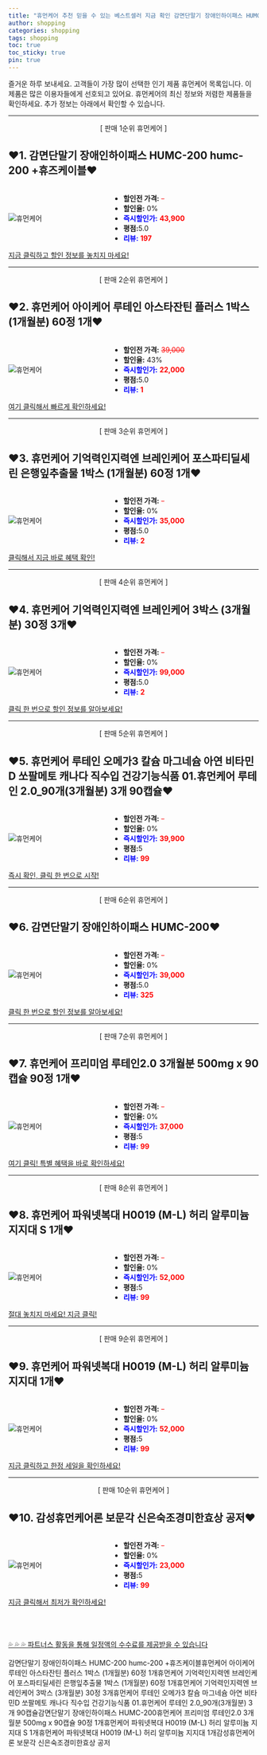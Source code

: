 ```yaml
---
title: "휴먼케어 추천 믿을 수 있는 베스트셀러 지금 확인 감면단말기 장애인하이패스 HUMC-200 humc-200 +휴즈케이블"
author: shopping
categories: shopping
tags: shopping
toc: true
toc_sticky: true
pin: true
---
```

즐거운 하루 보내세요. 고객들이 가장 많이 선택한 인기 제품 휴먼케어 목록입니다. 이 제품은 많은 이용자들에게 선호되고 있어요. 휴먼케어의 최신 정보와 저렴한 제품들을 확인하세요. 추가 정보는 아래에서 확인할 수 있습니다.

---
<p class="toplist" style="margin: 0 auto; display: block; width: fit-content;">[ 판매 1순위 휴먼케어 ]</p>

<h2><strong>❤️1. 감면단말기 장애인하이패스 HUMC-200 humc-200 +휴즈케이블❤️</strong></h2>

<div style="display: flex; align-items: center;">
    <div style="flex: 0.4;">
        <img src="https://thumbnail10.coupangcdn.com/thumbnails/remote/230x230ex/image/vendor_inventory/63b9/c8e54aa26ef3a8f9f1ea5153dca49286b54b694e520dea035d0f82bb927e.jpg" alt="휴먼케어" style="max-width: 100%;">
    </div>
    <div style="flex: 0.6; margin-left: 10px;">
        <ul>
            <li><strong>할인전 가격:</strong> <del style="color: red;">-</del></li>
            <li><strong>할인율:</strong> 0%</li>
            <li><span style='color:blue'><strong>즉시할인가:</strong></span> <span style='color:red'><strong>43,900</strong></span></li>
            <li><strong>평점:</strong>5.0</li>
            <li><span style='color:blue'><strong>리뷰:</strong></span> <span style='color:red'><strong>197</strong></span></li>
        </ul>
    </div>
</div>
<div class="center">
    <a href="https://William4Davisa.github.io?lptag=AF9450613&subid=githubio&pageKey=311216851&traceid=V0-153&itemId=982205923&vendorItemId=70140557724" class="myButton">
        지금 클릭하고 할인 정보를 놓치지 마세요!
    </a>
</div>


---
<p class="toplist" style="margin: 0 auto; display: block; width: fit-content;">[ 판매 2순위 휴먼케어 ]</p>

<h2><strong>❤️2. 휴먼케어 아이케어 루테인 아스타잔틴 플러스 1박스 (1개월분) 60정 1개❤️</strong></h2>

<div style="display: flex; align-items: center;">
    <div style="flex: 0.4;">
        <img src="https://thumbnail6.coupangcdn.com/thumbnails/remote/230x230ex/image/vendor_inventory/5825/c3a0b35df5f103a97836cbedb057e8b27e0c4fdfb93ae7b7d8f1d8b513e5.jpg" alt="휴먼케어" style="max-width: 100%;">
    </div>
    <div style="flex: 0.6; margin-left: 10px;">
        <ul>
            <li><strong>할인전 가격:</strong> <del style="color: red;">39,000</del></li>
            <li><strong>할인율:</strong> 43%</li>
            <li><span style='color:blue'><strong>즉시할인가:</strong></span> <span style='color:red'><strong>22,000</strong></span></li>
            <li><strong>평점:</strong>5.0</li>
            <li><span style='color:blue'><strong>리뷰:</strong></span> <span style='color:red'><strong>1</strong></span></li>
        </ul>
    </div>
</div>
<div class="center">
    <a href="https://William4Davisa.github.io?lptag=AF9450613&subid=githubio&pageKey=7235032162&traceid=V0-153&itemId=19368342340&vendorItemId=75622498401" class="myButton">
        여기 클릭해서 빠르게 확인하세요!
    </a>
</div>


---
<p class="toplist" style="margin: 0 auto; display: block; width: fit-content;">[ 판매 3순위 휴먼케어 ]</p>

<h2><strong>❤️3. 휴먼케어 기억력인지력엔 브레인케어 포스파티딜세린 은행잎추출물 1박스 (1개월분) 60정 1개❤️</strong></h2>

<div style="display: flex; align-items: center;">
    <div style="flex: 0.4;">
        <img src="https://thumbnail6.coupangcdn.com/thumbnails/remote/230x230ex/image/vendor_inventory/0064/2f5fa61fa8bb4858b890b3fb60711012624343474d72d253e8f4fa064f0e.jpg" alt="휴먼케어" style="max-width: 100%;">
    </div>
    <div style="flex: 0.6; margin-left: 10px;">
        <ul>
            <li><strong>할인전 가격:</strong> <del style="color: red;">-</del></li>
            <li><strong>할인율:</strong> 0%</li>
            <li><span style='color:blue'><strong>즉시할인가:</strong></span> <span style='color:red'><strong>35,000</strong></span></li>
            <li><strong>평점:</strong>5.0</li>
            <li><span style='color:blue'><strong>리뷰:</strong></span> <span style='color:red'><strong>2</strong></span></li>
        </ul>
    </div>
</div>
<div class="center">
    <a href="https://William4Davisa.github.io?lptag=AF9450613&subid=githubio&pageKey=7699993474&traceid=V0-153&itemId=20613401349&vendorItemId=87687752508" class="myButton">
        클릭해서 지금 바로 혜택 확인!
    </a>
</div>


---
<p class="toplist" style="margin: 0 auto; display: block; width: fit-content;">[ 판매 4순위 휴먼케어 ]</p>

<h2><strong>❤️4. 휴먼케어 기억력인지력엔 브레인케어 3박스 (3개월분) 30정 3개❤️</strong></h2>

<div style="display: flex; align-items: center;">
    <div style="flex: 0.4;">
        <img src="https://thumbnail10.coupangcdn.com/thumbnails/remote/230x230ex/image/vendor_inventory/4c5d/8b7ad5bc52f860671aa45bd9f0bfa5dd7e5dd80a3bae46a3598820ebc13a.jpg" alt="휴먼케어" style="max-width: 100%;">
    </div>
    <div style="flex: 0.6; margin-left: 10px;">
        <ul>
            <li><strong>할인전 가격:</strong> <del style="color: red;">-</del></li>
            <li><strong>할인율:</strong> 0%</li>
            <li><span style='color:blue'><strong>즉시할인가:</strong></span> <span style='color:red'><strong>99,000</strong></span></li>
            <li><strong>평점:</strong>5.0</li>
            <li><span style='color:blue'><strong>리뷰:</strong></span> <span style='color:red'><strong>2</strong></span></li>
        </ul>
    </div>
</div>
<div class="center">
    <a href="https://William4Davisa.github.io?lptag=AF9450613&subid=githubio&pageKey=7699993474&traceid=V0-153&itemId=23685978454&vendorItemId=90711155035" class="myButton">
        클릭 한 번으로 할인 정보를 알아보세요!
    </a>
</div>


---
<p class="toplist" style="margin: 0 auto; display: block; width: fit-content;">[ 판매 5순위 휴먼케어 ]</p>

<h2><strong>❤️5. 휴먼케어 루테인 오메가3 칼슘 마그네슘 아연 비타민D 쏘팔메토 캐나다 직수입 건강기능식품 01.휴먼케어 루테인 2.0_90개(3개월분) 3개 90캡슐❤️</strong></h2>

<div style="display: flex; align-items: center;">
    <div style="flex: 0.4;">
        <img src="https://thumbnail10.coupangcdn.com/thumbnails/remote/230x230ex/image/vendor_inventory/0beb/b57be7bc452210b2f031121bf0f48dff6c50918d0b83652a28ac53faa89b.jpg" alt="휴먼케어" style="max-width: 100%;">
    </div>
    <div style="flex: 0.6; margin-left: 10px;">
        <ul>
            <li><strong>할인전 가격:</strong> <del style="color: red;">-</del></li>
            <li><strong>할인율:</strong> 0%</li>
            <li><span style='color:blue'><strong>즉시할인가:</strong></span> <span style='color:red'><strong>39,900</strong></span></li>
            <li><strong>평점:</strong>5</li>
            <li><span style='color:blue'><strong>리뷰:</strong></span> <span style='color:red'><strong>99</strong></span></li>
        </ul>
    </div>
</div>
<div class="center">
    <a href="https://William4Davisa.github.io?lptag=AF9450613&subid=githubio&pageKey=5907513718&traceid=V0-153&itemId=10434150920&vendorItemId=77716058920" class="myButton">
        즉시 확인, 클릭 한 번으로 시작!
    </a>
</div>


---
<p class="toplist" style="margin: 0 auto; display: block; width: fit-content;">[ 판매 6순위 휴먼케어 ]</p>

<h2><strong>❤️6. 감면단말기 장애인하이패스 HUMC-200❤️</strong></h2>

<div style="display: flex; align-items: center;">
    <div style="flex: 0.4;">
        <img src="https://thumbnail10.coupangcdn.com/thumbnails/remote/230x230ex/image/vendor_inventory/images/2018/05/30/11/1/359e77b3-49da-4d4e-a4d2-fe15c1a2cc40.jpg" alt="휴먼케어" style="max-width: 100%;">
    </div>
    <div style="flex: 0.6; margin-left: 10px;">
        <ul>
            <li><strong>할인전 가격:</strong> <del style="color: red;">-</del></li>
            <li><strong>할인율:</strong> 0%</li>
            <li><span style='color:blue'><strong>즉시할인가:</strong></span> <span style='color:red'><strong>39,000</strong></span></li>
            <li><strong>평점:</strong>5.0</li>
            <li><span style='color:blue'><strong>리뷰:</strong></span> <span style='color:red'><strong>325</strong></span></li>
        </ul>
    </div>
</div>
<div class="center">
    <a href="https://William4Davisa.github.io?lptag=AF9450613&subid=githubio&pageKey=96107204&traceid=V0-153&itemId=296169206&vendorItemId=70140557720" class="myButton">
        클릭 한 번으로 할인 정보를 알아보세요!
    </a>
</div>


---
<p class="toplist" style="margin: 0 auto; display: block; width: fit-content;">[ 판매 7순위 휴먼케어 ]</p>

<h2><strong>❤️7. 휴먼케어 프리미엄 루테인2.0 3개월분 500mg x 90캡슐 90정 1개❤️</strong></h2>

<div style="display: flex; align-items: center;">
    <div style="flex: 0.4;">
        <img src="https://thumbnail8.coupangcdn.com/thumbnails/remote/230x230ex/image/vendor_inventory/3a76/0a39ceda5cd29103818607b892022c8b8fe6960c5686f5652d415981e273.jpeg" alt="휴먼케어" style="max-width: 100%;">
    </div>
    <div style="flex: 0.6; margin-left: 10px;">
        <ul>
            <li><strong>할인전 가격:</strong> <del style="color: red;">-</del></li>
            <li><strong>할인율:</strong> 0%</li>
            <li><span style='color:blue'><strong>즉시할인가:</strong></span> <span style='color:red'><strong>37,000</strong></span></li>
            <li><strong>평점:</strong>5</li>
            <li><span style='color:blue'><strong>리뷰:</strong></span> <span style='color:red'><strong>99</strong></span></li>
        </ul>
    </div>
</div>
<div class="center">
    <a href="https://William4Davisa.github.io?lptag=AF9450613&subid=githubio&pageKey=6279016211&traceid=V0-153&itemId=12883483425&vendorItemId=80148686547" class="myButton">
        여기 클릭! 특별 혜택을 바로 확인하세요!
    </a>
</div>


---
<p class="toplist" style="margin: 0 auto; display: block; width: fit-content;">[ 판매 8순위 휴먼케어 ]</p>

<h2><strong>❤️8. 휴먼케어 파워넷복대 H0019 (M-L) 허리 알루미늄 지지대 S 1개❤️</strong></h2>

<div style="display: flex; align-items: center;">
    <div style="flex: 0.4;">
        <img src="https://thumbnail10.coupangcdn.com/thumbnails/remote/230x230ex/image/vendor_inventory/c1f5/6e5ed6766454f0aed8c7a2a28591aea3bc08d0e2c5e8aa26f8f693a94da6.jpg" alt="휴먼케어" style="max-width: 100%;">
    </div>
    <div style="flex: 0.6; margin-left: 10px;">
        <ul>
            <li><strong>할인전 가격:</strong> <del style="color: red;">-</del></li>
            <li><strong>할인율:</strong> 0%</li>
            <li><span style='color:blue'><strong>즉시할인가:</strong></span> <span style='color:red'><strong>52,000</strong></span></li>
            <li><strong>평점:</strong>5</li>
            <li><span style='color:blue'><strong>리뷰:</strong></span> <span style='color:red'><strong>99</strong></span></li>
        </ul>
    </div>
</div>
<div class="center">
    <a href="https://William4Davisa.github.io?lptag=AF9450613&subid=githubio&pageKey=8161644900&traceid=V0-153&itemId=23270780928&vendorItemId=90303117163" class="myButton">
        절대 놓치지 마세요! 지금 클릭!
    </a>
</div>


---
<p class="toplist" style="margin: 0 auto; display: block; width: fit-content;">[ 판매 9순위 휴먼케어 ]</p>

<h2><strong>❤️9. 휴먼케어 파워넷복대 H0019 (M-L) 허리 알루미늄 지지대 1개❤️</strong></h2>

<div style="display: flex; align-items: center;">
    <div style="flex: 0.4;">
        <img src="https://thumbnail10.coupangcdn.com/thumbnails/remote/230x230ex/image/vendor_inventory/c1f5/6e5ed6766454f0aed8c7a2a28591aea3bc08d0e2c5e8aa26f8f693a94da6.jpg" alt="휴먼케어" style="max-width: 100%;">
    </div>
    <div style="flex: 0.6; margin-left: 10px;">
        <ul>
            <li><strong>할인전 가격:</strong> <del style="color: red;">-</del></li>
            <li><strong>할인율:</strong> 0%</li>
            <li><span style='color:blue'><strong>즉시할인가:</strong></span> <span style='color:red'><strong>52,000</strong></span></li>
            <li><strong>평점:</strong>5</li>
            <li><span style='color:blue'><strong>리뷰:</strong></span> <span style='color:red'><strong>99</strong></span></li>
        </ul>
    </div>
</div>
<div class="center">
    <a href="https://William4Davisa.github.io?lptag=AF9450613&subid=githubio&pageKey=8151235946&traceid=V0-153&itemId=23197865715&vendorItemId=90303117173" class="myButton">
        지금 클릭하고 한정 세일을 확인하세요!
    </a>
</div>


---
<p class="toplist" style="margin: 0 auto; display: block; width: fit-content;">[ 판매 10순위 휴먼케어 ]</p>

<h2><strong>❤️10. 감성휴먼케어론 보문각 신은숙조경미한효상 공저❤️</strong></h2>

<div style="display: flex; align-items: center;">
    <div style="flex: 0.4;">
        <img src="https://thumbnail6.coupangcdn.com/thumbnails/remote/230x230ex/image/vendor_inventory/9149/095f9b2559f2801b398935bd9f7a32ba35b6e828c982096b59880ea4b354.jpg" alt="휴먼케어" style="max-width: 100%;">
    </div>
    <div style="flex: 0.6; margin-left: 10px;">
        <ul>
            <li><strong>할인전 가격:</strong> <del style="color: red;">-</del></li>
            <li><strong>할인율:</strong> 0%</li>
            <li><span style='color:blue'><strong>즉시할인가:</strong></span> <span style='color:red'><strong>23,000</strong></span></li>
            <li><strong>평점:</strong>5</li>
            <li><span style='color:blue'><strong>리뷰:</strong></span> <span style='color:red'><strong>99</strong></span></li>
        </ul>
    </div>
</div>
<div class="center">
    <a href="https://William4Davisa.github.io?lptag=AF9450613&subid=githubio&pageKey=111195115&traceid=V0-153&itemId=334927119&vendorItemId=3137081224" class="myButton">
        지금 클릭해서 최저가 확인하세요!
    </a>
</div>

<br><br><br>[💦 💦 💦 파트너스 활동을 통해 일정액의 수수료를 제공받을 수 있습니다](https://link.coupang.com/a/bcpT2c)<br><br>감면단말기 장애인하이패스 HUMC-200 humc-200 +휴즈케이블휴먼케어 아이케어 루테인 아스타잔틴 플러스 1박스 (1개월분) 60정 1개휴먼케어 기억력인지력엔 브레인케어 포스파티딜세린 은행잎추출물 1박스 (1개월분) 60정 1개휴먼케어 기억력인지력엔 브레인케어 3박스 (3개월분) 30정 3개휴먼케어 루테인 오메가3 칼슘 마그네슘 아연 비타민D 쏘팔메토 캐나다 직수입 건강기능식품 01.휴먼케어 루테인 2.0_90개(3개월분) 3개 90캡슐감면단말기 장애인하이패스 HUMC-200휴먼케어 프리미엄 루테인2.0 3개월분 500mg x 90캡슐 90정 1개휴먼케어 파워넷복대 H0019 (M-L) 허리 알루미늄 지지대 S 1개휴먼케어 파워넷복대 H0019 (M-L) 허리 알루미늄 지지대 1개감성휴먼케어론 보문각 신은숙조경미한효상 공저
